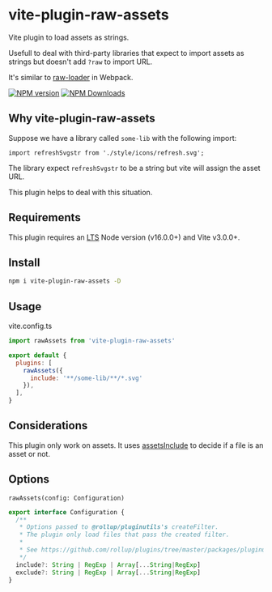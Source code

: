 # vite-plugin-raw-assets

Vite plugin to load assets as strings.

Usefull to deal with third-party libraries that expect to import assets as strings but doesn't add `?raw` to import URL.

It's similar to [raw-loader](https://www.npmjs.com/package/raw-loader) in Webpack.

[![NPM version](https://img.shields.io/npm/v/vite-plugin-raw-assets.svg)](https://www.npmjs.com/package/vite-plugin-raw-assets)
[![NPM Downloads](https://img.shields.io/npm/dm/vite-plugin-raw-assets.svg)](https://www.npmjs.com/package/vite-plugin-raw-assets)

## Why vite-plugin-raw-assets

Suppose we have a library called `some-lib` with the following import:

```
import refreshSvgstr from './style/icons/refresh.svg';
```

The library expect `refreshSvgstr` to be a string but vite will assign the asset URL.

This plugin helps to deal with this situation.

## Requirements

This plugin requires an [LTS](https://github.com/nodejs/Release) Node version (v16.0.0+) and Vite v3.0.0+.

## Install

```sh
npm i vite-plugin-raw-assets -D
```

## Usage

vite.config.ts

```js
import rawAssets from 'vite-plugin-raw-assets'

export default {
  plugins: [
    rawAssets({
      include: '**/some-lib/**/*.svg'
    }),
  ],
}
```

## Considerations

This plugin only work on assets. It uses [assetsInclude](https://vitejs.dev/config/shared-options.html#assetsinclude) to decide if a file is an asset or not.

## Options

`rawAssets(config: Configuration)`

```ts
export interface Configuration {
  /**
   * Options passed to @rollup/pluginutils's createFilter.
   * The plugin only load files that pass the created filter.
   *
   * See https://github.com/rollup/plugins/tree/master/packages/pluginutils#include-and-exclude
   */
  include?: String | RegExp | Array[...String|RegExp]
  exclude?: String | RegExp | Array[...String|RegExp]
}
```
